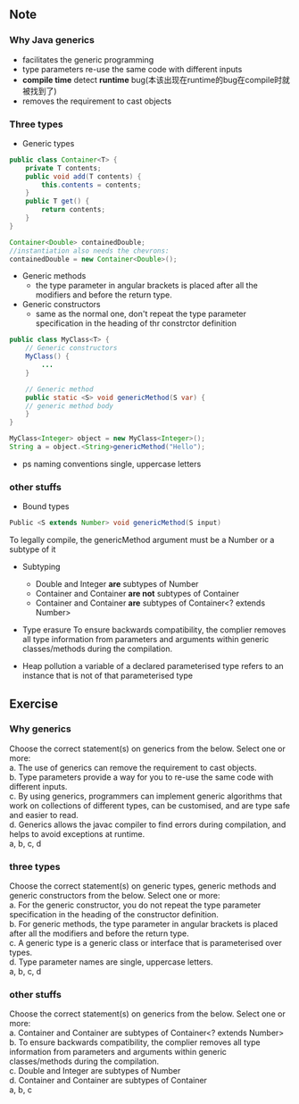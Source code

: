 ## Note
### Why Java generics
- facilitates the generic programming
- type parameters re-use the same code with different inputs
- **compile time** detect **runtime** bug(本该出现在runtime的bug在compile时就被找到了)
- removes the requirement to cast objects

### Three types
- Generic types
```java
public class Container<T> {
	private T contents;
	public void add(T contents) {
		this.contents = contents;
	}
	public T get() {
		return contents;
	}
}

Container<Double> containedDouble;
//instantiation also needs the chevrons:
containedDouble = new Container<Double>(); 
```

- Generic methods
	- the type parameter in angular brackets is placed after all the modifiers and before the return type.
- Generic constructors
	- same as the normal one, don't repeat the type parameter specification <T> in the heading of thr constrctor definition

```java
public class MyClass<T> {
	// Generic constructors
	MyClass() {
		...
	}

	// Generic method
	public static <S> void genericMethod(S var) {
	// generic method body
	}
} 
```

```java
MyClass<Integer> object = new MyClass<Integer>();
String a = object.<String>genericMethod("Hello");
```

- ps naming conventions
single, uppercase letters

### other stuffs
- Bound types
```java
Public <S extends Number> void genericMethod(S input)
```
To legally compile, the genericMethod argument must be a Number or a subtype of it

- Subtyping
	- Double and Integer **are** subtypes of Number
	- Container<Double> and Container<Integer> **are not** subtypes of Container<Number>
	- Container<Double> and Container<Integer> **are** subtypes of Container<? extends Number>

- Type erasure
To ensure backwards compatibility, the complier removes all type information from parameters and arguments within generic classes/methods during the compilation.

- Heap pollution
a variable of a declared parameterised type refers to an instance that is not of that parameterised type

## Exercise
### Why generics
Choose the correct statement(s) on generics from the below. Select one or more:  
a. The use of generics can remove the requirement to cast objects.  
b. Type parameters provide a way for you to re-use the same code with different inputs.  
c. By using generics, programmers can implement generic algorithms that work on collections of different types, can be customised, and are type safe and easier to read.  
d. Generics allows the javac compiler to find errors during compilation, and helps to avoid exceptions at runtime.  
a, b, c, d  

### three types
Choose the correct statement(s) on generic types, generic methods and generic constructors from the below. Select one or more:  
a. For the generic constructor, you do not repeat the type parameter specification <T> in the heading of the constructor definition.   
b. For generic methods, the type parameter in angular brackets is placed after all the modifiers and before the return type.  
c. A generic type is a generic class or interface that is parameterised over types.  
d. Type parameter names are single, uppercase letters.   
a, b, c, d  

### other stuffs
Choose the correct statement(s) on generics from the below. Select one or more:  
a. Container<Double> and Container<Integer> are subtypes of Container<? extends Number>  
b. To ensure backwards compatibility, the complier removes all type information from parameters and arguments within generic classes/methods during the compilation.  
c. Double and Integer are subtypes of Number  
d. Container<Double> and Container<Integer> are subtypes of Container<Number>  
a, b, c
